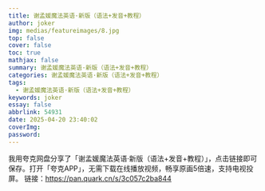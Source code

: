 ```yaml
---
title: 谢孟媛魔法英语·新版（语法+发音+教程）
author: joker
img: medias/featureimages/8.jpg
top: false
cover: false
toc: true
mathjax: false
summary: 谢孟媛魔法英语·新版（语法+发音+教程）
categories: 谢孟媛魔法英语·新版（语法+发音+教程）
tags:
  - 谢孟媛魔法英语·新版（语法+发音+教程）
keywords: joker
essay: false
abbrlink: 54931
date: 2025-04-20 23:40:02
coverImg:
password:
---
```


我用夸克网盘分享了「谢孟媛魔法英语·新版（语法+发音+教程）」，点击链接即可保存。打开「夸克APP」，无需下载在线播放视频，畅享原画5倍速，支持电视投屏。
链接：https://pan.quark.cn/s/3c057c2ba844
